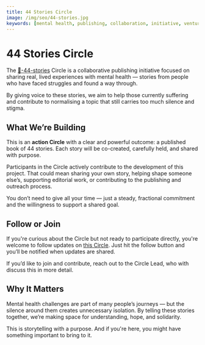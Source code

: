 ```yaml
---
title: 44 Stories Circle
image: /img/seo/44-stories.jpg
keywords: [mental health, publishing, collaboration, initiative, venture]
---
```


# 44 Stories Circle

The [📗-44-stories](https://discord.com/channels/1380551491269558402/1380888925341483039) Circle is a collaborative publishing initiative focused on sharing real, lived experiences with mental health — stories from people who have faced struggles and found a way through.

By giving voice to these stories, we aim to help those currently suffering and contribute to normalising a topic that still carries too much silence and stigma.

## What We’re Building

This is an **action Circle** with a clear and powerful outcome: a published book of 44 stories. Each story will be co-created, carefully held, and shared with purpose.

Participants in the Circle actively contribute to the development of this project. That could mean sharing your own story, helping shape someone else’s, supporting editorial work, or contributing to the publishing and outreach process.

You don’t need to give all your time — just a steady, fractional commitment and the willingness to support a shared goal.

## Follow or Join

If you're curious about the Circle but not ready to participate directly, you're welcome to follow updates on [this Circle](https://discord.com/channels/1380551491269558402/1381732108115906610). Just hit the follow button and you’ll be notified when updates are shared.

If you’d like to join and contribute, reach out to the Circle Lead, who with discuss this in more detail.

## Why It Matters

Mental health challenges are part of many people’s journeys — but the silence around them creates unnecessary isolation. By telling these stories together, we’re making space for understanding, hope, and solidarity.

This is storytelling with a purpose. And if you're here, you might have something important to bring to it.
